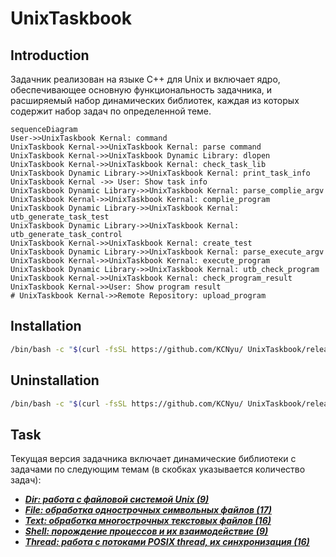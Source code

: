 # UnixTaskbook

## Introduction
Задачник реализован на языке C++ для Unix и включает ядро, обеспечивающее основную функциональность задачника, и расширяемый набор динамических библиотек, каждая из которых содержит набор задач по определенной теме.

```mermaid
sequenceDiagram
User->>UnixTaskbook Kernal: command
UnixTaskbook Kernal->>UnixTaskbook Kernal: parse command
UnixTaskbook Kernal->>UnixTaskbook Dynamic Library: dlopen
UnixTaskbook Kernal->>UnixTaskbook Kernal: check_task_lib
UnixTaskbook Dynamic Library->>UnixTaskbook Kernal: print_task_info
UnixTaskbook Kernal ->> User: Show task info
UnixTaskbook Dynamic Library->>UnixTaskbook Kernal: parse_complie_argv
UnixTaskbook Kernal->>UnixTaskbook Kernal: complie_program
UnixTaskbook Dynamic Library->>UnixTaskbook Kernal: utb_generate_task_test
UnixTaskbook Dynamic Library->>UnixTaskbook Kernal: utb_generate_task_control
UnixTaskbook Kernal->>UnixTaskbook Kernal: create_test
UnixTaskbook Dynamic Library->>UnixTaskbook Kernal: parse_execute_argv
UnixTaskbook Kernal->>UnixTaskbook Kernal: execute_program
UnixTaskbook Dynamic Library->>UnixTaskbook Kernal: utb_check_program
UnixTaskbook Kernal->>UnixTaskbook Kernal: check_program_result
UnixTaskbook Kernal->>User: Show program result
# UnixTaskbook Kernal->>Remote Repository: upload_program
```

## Installation
```bash
/bin/bash -c "$(curl -fsSL https://github.com/KCNyu/ UnixTaskbook/releases/download/v1.0.0/install.sh)"
```

## Uninstallation
```bash
/bin/bash -c "$(curl -fsSL https://github.com/KCNyu/ UnixTaskbook/releases/download/v1.0.0/uninstall.sh)"
```

## Task
Текущая версия задачника включает динамические библиотеки с задачами по следующим темам (в скобках указывается количество задач):
* ***[Dir: работа с файловой системой Unix (9)](./docs/Dir/README.md)***
* ***[File: обработка однострочных символьных файлов (17)](./docs/File/README.md)***
* ***[Text: обработка многострочных текстовых файлов (16)](./docs/Text/README.md)***
* ***[Shell: порождение процессов и их взаимодействие (9)](./docs/Shell/README.md)***
* ***[Thread: работа с потоками POSIX thread, их синхронизация (16)](./docs/Thread/README.md)***